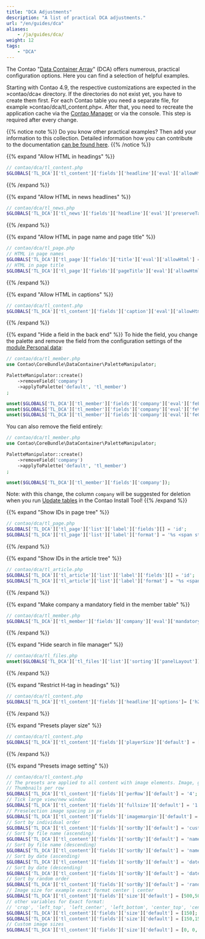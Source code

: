 ```yaml
---
title: "DCA Adjustments"
description: "A list of practical DCA adjustments."
url: "/en/guides/dca"
aliases:
    - /ja/guides/dca/
weight: 12
tags: 
    - "DCA"
---
```



The Contao "[Data Container Array](https://docs.contao.org/dev/reference/dca/)" (DCA) offers numerous, 
practical configuration options. Here you can find a selection of helpful examples.

Starting with Contao 4.9, the respective customizations are expected in the »contao/dca« directory. If the directories 
do not exist yet, you have to create them first. For each Contao table you need a separate file, 
for example »contao/dca/tl_content.php«. After that, you need to recreate the application cache via the 
[Contao Manager](/ja/installation/contao-manager/) or via the console. This step is required after every change.


{{% notice note %}}
Do you know other practical examples? Then add your information to this collection. Detailed information how
you can contribute to the documentation [can be found here](/ja/contributing/).
{{% /notice %}}


{{% expand "Allow HTML in headings" %}}
```php
// contao/dca/tl_content.php
$GLOBALS['TL_DCA']['tl_content']['fields']['headline']['eval']['allowHtml'] = true;
```
{{% /expand %}}


{{% expand "Allow HTML in news headlines" %}}
```php
// contao/dca/tl_news.php
$GLOBALS['TL_DCA']['tl_news']['fields']['headline']['eval']['preserveTags'] = true;
```
{{% /expand %}}


{{% expand "Allow HTML in page name and page title" %}}
```php
// contao/dca/tl_page.php
// HTML in page names
$GLOBALS['TL_DCA']['tl_page']['fields']['title']['eval']['allowHtml'] = true;
// HTML in page title
$GLOBALS['TL_DCA']['tl_page']['fields']['pageTitle']['eval']['allowHtml'] = true;
```
{{% /expand %}}


{{% expand "Allow HTML in captions" %}}
```php
// contao/dca/tl_content.php
$GLOBALS['TL_DCA']['tl_content']['fields']['caption']['eval']['allowHtml'] = true;
```
{{% /expand %}}


{{% expand "Hide a field in the back end" %}}
To hide the field, you change the palette and remove the field from the configuration settings of the
[module Personal data](/ja/layout/module-management/user-modules/#personal-data):

```php
// contao/dca/tl_member.php
use Contao\CoreBundle\DataContainer\PaletteManipulator;

PaletteManipulator::create()
    ->removeField('company')
    ->applyToPalette('default', 'tl_member')
;

unset($GLOBALS['TL_DCA']['tl_member']['fields']['company']['eval']['feEditable']);
unset($GLOBALS['TL_DCA']['tl_member']['fields']['company']['eval']['feViewable']);
unset($GLOBALS['TL_DCA']['tl_member']['fields']['company']['eval']['feGroup']);
```

You can also remove the field entirely:
```php
// contao/dca/tl_member.php
use Contao\CoreBundle\DataContainer\PaletteManipulator;

PaletteManipulator::create()
    ->removeField('company')
    ->applyToPalette('default', 'tl_member')
;

unset($GLOBALS['TL_DCA']['tl_member']['fields']['company']);
```

Note: with this change, the column `company` will be suggested for deletion when you run
[Update tables](/ja/installation/contao-installtool/#update-tables) in the Contao Install Tool!
{{% /expand %}}

{{% expand "Show IDs in page tree" %}}
```php
// contao/dca/tl_page.php
$GLOBALS['TL_DCA']['tl_page']['list']['label']['fields'][] = 'id';
$GLOBALS['TL_DCA']['tl_page']['list']['label']['format'] = '%s <span style="font-weight:normal; padding-left: 3px;">(IDp: %s)</span>';
```
{{% /expand %}}


{{% expand "Show IDs in the article tree" %}}
```php
// contao/dca/tl_article.php
$GLOBALS['TL_DCA']['tl_article']['list']['label']['fields'][] = 'id'; 
$GLOBALS['TL_DCA']['tl_article']['list']['label']['format'] = '%s <span style="font-weight:normal; padding-left: 3px;">(%s, IDa: %s)</span>';
```
{{% /expand %}}


{{% expand "Make company a mandatory field in the member table" %}}
```php
// contao/dca/tl_member.php
$GLOBALS['TL_DCA']['tl_member']['fields']['company']['eval']['mandatory'] = true;
```
{{% /expand %}}


{{% expand "Hide search in file manager" %}}
```php
// contao/dca/tl_files.php
unset($GLOBALS['TL_DCA']['tl_files']['list']['sorting']['panelLayout']);
```
{{% /expand %}}


{{% expand "Restrict H-tag in headings" %}}
```php
// contao/dca/tl_content.php
$GLOBALS['TL_DCA']['tl_content']['fields']['headline']['options']= ['h2','h3']; # Restrict example to h2 and h3
```
{{% /expand %}}


{{% expand "Presets player size" %}}
```php
// contao/dca/tl_content.php
$GLOBALS['TL_DCA']['tl_content']['fields']['playerSize']['default'] = [960,540];
```
{{% /expand %}}


{{% expand "Presets image setting" %}}
```php
// contao/dca/tl_content.php
// The presets are applied to all content with image elements. Image, gallery
// Thumbnails per row
$GLOBALS['TL_DCA']['tl_content']['fields']['perRow']['default'] = '4';
// Tick large view/new window
$GLOBALS['TL_DCA']['tl_content']['fields']['fullsize']['default'] = '1';
// Preselection image spacing in px
$GLOBALS['TL_DCA']['tl_content']['fields']['imagemargin']['default'] = serialize(['unit' => 'px']);
// Sort by individual order
$GLOBALS['TL_DCA']['tl_content']['fields']['sortBy']['default'] = 'custom'; 
// Sort by file name (ascending)
$GLOBALS['TL_DCA']['tl_content']['fields']['sortBy']['default'] = 'name_asc'; 
// Sort by file name (descending)
$GLOBALS['TL_DCA']['tl_content']['fields']['sortBy']['default'] = 'name_desc'; 
// Sort by date (ascending)
$GLOBALS['TL_DCA']['tl_content']['fields']['sortBy']['default'] = 'date_asc'; 
// Sort by date (descending)
$GLOBALS['TL_DCA']['tl_content']['fields']['sortBy']['default'] = 'date_desc'; 
// Sort by random order
$GLOBALS['TL_DCA']['tl_content']['fields']['sortBy']['default'] = 'random'; 
// Image size for example exact format center | center
$GLOBALS['TL_DCA']['tl_content']['fields']['size']['default'] = [500,500,'center_center'];
// other variables for Exact format:
// 'crop', 'left_top', 'left_center', 'left_bottom', 'center_top', 'center_bottom', 'right_top', 'right_center', 'right_bottom'
$GLOBALS['TL_DCA']['tl_content']['fields']['size']['default'] = [150]; # Image width of 150px
$GLOBALS['TL_DCA']['tl_content']['fields']['size']['default'] = [150,150]; # Image width and height of 150px
// Custom image sizes
$GLOBALS['TL_DCA']['tl_content']['fields']['size']['default'] = [0, 0, 2]; # the '2' is the ID of the image size
```

